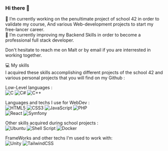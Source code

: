 ### Hi there 👋

🔭 I’m currently working on the penultimate project of school 42 in order to validate my course, And various Web-development projects to start my free-lancer career.  
🌱 I’m currently improving my Backend Skills in order to become a professional full stack developer.

Don't hesitate to reach me on Malt or by email if you are interrested in working together.
   
💻 My skills  
I acquired these skills accomplishing different projects of the school 42 and various personal projects that you will find on my Github : 
   
Low-Level languages :  
![C](https://img.shields.io/badge/c-%2300599C.svg?style=for-the-badge&logo=c&logoColor=white)  ![C#](https://img.shields.io/badge/c%23-%23239120.svg?style=for-the-badge&logo=c-sharp&logoColor=white)  ![C++](https://img.shields.io/badge/c++-%2300599C.svg?style=for-the-badge&logo=c%2B%2B&logoColor=white)  
   
Languages and techs I use for WebDev :  
![HTML5](https://img.shields.io/badge/html5-%23E34F26.svg?style=for-the-badge&logo=html5&logoColor=white)  ![CSS3](https://img.shields.io/badge/css3-%231572B6.svg?style=for-the-badge&logo=css3&logoColor=white)	![JavaScript](https://img.shields.io/badge/javascript-%23323330.svg?style=for-the-badge&logo=javascript&logoColor=%23F7DF1E) ![PHP](https://img.shields.io/badge/php-%23777BB4.svg?style=for-the-badge&logo=php&logoColor=white)  
![React](https://img.shields.io/badge/react-%2320232a.svg?style=for-the-badge&logo=react&logoColor=%2361DAFB)   ![Symfony](https://img.shields.io/badge/symfony-%23000000.svg?style=for-the-badge&logo=symfony&logoColor=white)  
     
Other skills acquired during school projects :  
![Ubuntu](https://img.shields.io/badge/Ubuntu-E95420?style=for-the-badge&logo=ubuntu&logoColor=white)  ![Shell Script](https://img.shields.io/badge/shell_script-%23121011.svg?style=for-the-badge&logo=gnu-bash&logoColor=white)  ![Docker](https://img.shields.io/badge/docker-%230db7ed.svg?style=for-the-badge&logo=docker&logoColor=white)  
     
FrameWorks and other techs I'm used to work with:  
![Unity](https://img.shields.io/badge/unity-%23000000.svg?style=for-the-badge&logo=unity&logoColor=white)  ![TailwindCSS](https://img.shields.io/badge/tailwindcss-%2338B2AC.svg?style=for-the-badge&logo=tailwind-css&logoColor=white)   
